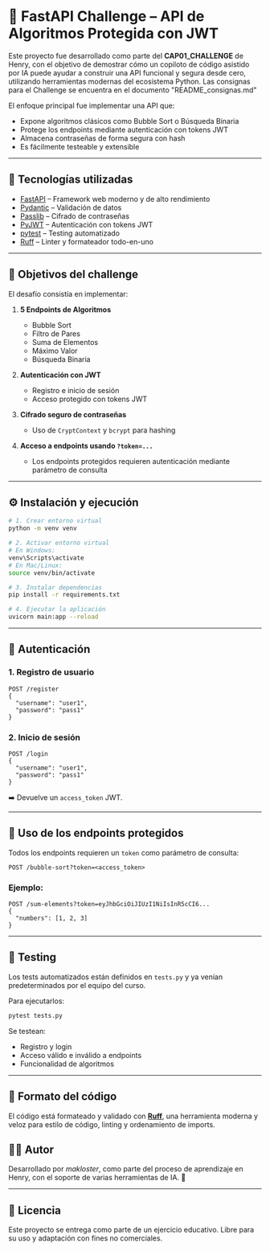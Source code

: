 # 🔐 FastAPI Challenge – API de Algoritmos Protegida con JWT

Este proyecto fue desarrollado como parte del **CAP01_CHALLENGE** de Henry, con el objetivo de demostrar cómo un copiloto de código asistido por IA puede ayudar a construir una API funcional y segura desde cero, utilizando herramientas modernas del ecosistema Python. Las consignas para el Challenge se encuentra en el documento "README_consignas.md"

El enfoque principal fue implementar una API que:

- Expone algoritmos clásicos como Bubble Sort o Búsqueda Binaria
- Protege los endpoints mediante autenticación con tokens JWT
- Almacena contraseñas de forma segura con hash
- Es fácilmente testeable y extensible

---

## 🚀 Tecnologías utilizadas

- [FastAPI](https://fastapi.tiangolo.com/) – Framework web moderno y de alto rendimiento
- [Pydantic](https://docs.pydantic.dev/) – Validación de datos
- [Passlib](https://passlib.readthedocs.io/) – Cifrado de contraseñas
- [PyJWT](https://pyjwt.readthedocs.io/) – Autenticación con tokens JWT
- [pytest](https://docs.pytest.org/) – Testing automatizado
- [Ruff](https://docs.astral.sh/ruff/) – Linter y formateador todo-en-uno

---

## 🧠 Objetivos del challenge

El desafío consistía en implementar:

1. **5 Endpoints de Algoritmos**

   - Bubble Sort
   - Filtro de Pares
   - Suma de Elementos
   - Máximo Valor
   - Búsqueda Binaria

2. **Autenticación con JWT**

   - Registro e inicio de sesión
   - Acceso protegido con tokens JWT

3. **Cifrado seguro de contraseñas**

   - Uso de `CryptContext` y `bcrypt` para hashing

4. **Acceso a endpoints usando `?token=...`**
   - Los endpoints protegidos requieren autenticación mediante parámetro de consulta

---

## ⚙️ Instalación y ejecución

```bash
# 1. Crear entorno virtual
python -m venv venv

# 2. Activar entorno virtual
# En Windows:
venv\Scripts\activate
# En Mac/Linux:
source venv/bin/activate

# 3. Instalar dependencias
pip install -r requirements.txt

# 4. Ejecutar la aplicación
uvicorn main:app --reload
```

---

## 🔐 Autenticación

### 1. Registro de usuario

```http
POST /register
{
  "username": "user1",
  "password": "pass1"
}
```

### 2. Inicio de sesión

```http
POST /login
{
  "username": "user1",
  "password": "pass1"
}
```

➡️ Devuelve un `access_token` JWT.

---

## 📌 Uso de los endpoints protegidos

Todos los endpoints requieren un `token` como parámetro de consulta:

```http
POST /bubble-sort?token=<access_token>
```

### Ejemplo:

```http
POST /sum-elements?token=eyJhbGciOiJIUzI1NiIsInR5cCI6...
{
  "numbers": [1, 2, 3]
}
```

---

## 🧪 Testing

Los tests automatizados están definidos en `tests.py` y ya venían predeterminados por el equipo del curso.

Para ejecutarlos:

```bash
pytest tests.py
```

Se testean:

- Registro y login
- Acceso válido e inválido a endpoints
- Funcionalidad de algoritmos

---

## 🧼 Formato del código

El código está formateado y validado con [**Ruff**](https://docs.astral.sh/ruff/), una herramienta moderna y veloz para estilo de código, linting y ordenamiento de imports.

## 🧑‍💻 Autor

Desarrollado por _makloster_, como parte del proceso de aprendizaje en Henry, con el soporte de varias herramientas de IA. 🚀

---

## 📄 Licencia

Este proyecto se entrega como parte de un ejercicio educativo. Libre para su uso y adaptación con fines no comerciales.
